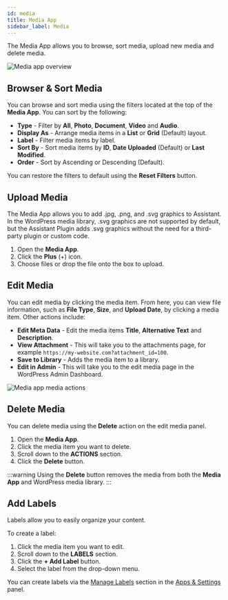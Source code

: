 ```yaml
---
id: media
title: Media App
sidebar_label: Media
---
```


The Media App allows you to browse, sort media, upload new media and delete media.

![Media app overview](/img/assistant/apps--apps-media--1.jpg)

## Browser & Sort Media

You can browse and sort media using the filters located at the top of the **Media App**. You can sort by the following:

* **Type** - Filter by **All**, **Photo**, **Document**, **Video** and **Audio**.
* **Display As** - Arrange media items in a **List** or **Grid** (Default) layout.
* **Label** - Filter media items by label.
* **Sort By** - Sort media items by **ID**, **Date Uploaded** (Default) or **Last Modified**.
* **Order** - Sort by Ascending or Descending (Default).

You can restore the filters to default using the **Reset Filters** button.

## Upload Media

The Media App allows you to add .jpg, .png, and .svg graphics to Assistant. In the WordPress media library, .svg graphics are not supported by default, but the Assistant Plugin adds .svg graphics without the need for a third-party plugin or custom code.

1. Open the **Media App**.
2. Click the **Plus** (+) icon.
3. Choose files or drop the file onto the box to upload.

## Edit Media

You can edit media by clicking the media item. From here, you can view file information, such as **File Type**, **Size**, and **Upload Date**, by clicking a media item. Other actions include:

* **Edit Meta Data** - Edit the media items **Title**, **Alternative Text** and **Description**.
* **View Attachment** - This will take you to the attachments page, for example `https://my-website.com?attachment_id=100`.
* **Save to Library** - Adds the media item to a library.
* **Edit in Admin** - This will take you to the edit media page in the WordPress Admin Dashboard.

![Media app media actions](/img/assistant/apps--apps-media--2.jpg)

## Delete Media

You can delete media using the **Delete** action on the edit media panel.

1. Open the **Media App**.
2. Click the media item you want to delete.
3. Scroll down to the **ACTIONS** section.
4. Click the **Delete** button.

:::warning
Using the **Delete** button removes the media from both the **Media App** and WordPress media library.
:::

## Add Labels

Labels allow you to easily organize your content.

To create a label:

1. Click the media item you want to edit.
2. Scroll down to the **LABELS** section.
3. Click the **+ Add Label** button.
4. Select the label from the drop-down menu.

You can create labels via the [Manage Labels](../app-settings.md#manage-labels) section in the [Apps & Settings](../app-settings.md) panel.




